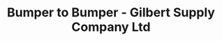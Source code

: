 ---
title: "Bumper to Bumper - Gilbert Supply Company Ltd"
url: /merritt/bumper-to-bumper-gilbert-supply-company-ltd/
shop: Autoteile
---